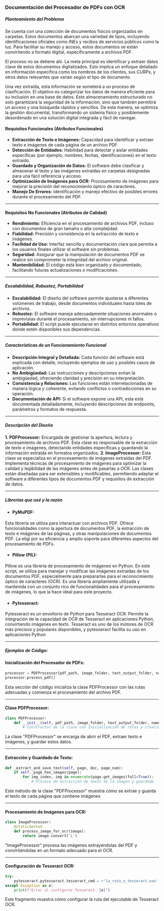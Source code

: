 ### Documentación del Procesador de PDFs con OCR

##### Planteamiento del Problema

Se cuenta con una colección de documentos físicos organizados en carpetas. Estos documentos abarcan una variedad de tipos, incluyendo identificaciones oficiales como INEs y recibos de servicios públicos como la luz. Para facilitar su manejo y acceso, estos documentos se están convirtiendo a formato digital, específicamente a archivos PDF.

El proceso no se detiene ahí. La meta principal es identificar y extraer datos clave de estos documentos digitalizados. Esto implica un enfoque detallado en información específica como los nombres de los clientes, sus CURPs, y otros datos relevantes que varían según el tipo de documento.

Una vez extraída, esta información se someterá a un proceso de clasificación. El objetivo es categorizar los datos de manera eficiente para su inclusión en una base de datos. Este almacenamiento estructurado no solo garantizará la seguridad de la información, sino que también permitirá un acceso y una búsqueda rápidos y sencillos. De esta manera, se optimiza la gestión documental, transformando un sistema físico y posiblemente desordenado en una solución digital integrada y fácil de navegar.

#### Requisitos Funcionales (Atributos Funcionales)
- **Extracción de Texto e Imágenes:** Capacidad para identificar y extraer texto e imágenes de cada página de un archivo PDF.
- **Detección de Entidades:** Habilidad para detectar y aislar entidades específicas (por ejemplo, nombres, fechas, identificaciones) en el texto extraído.
- **Guardado y Organización de Datos:** El software debe clasificar y almacenar el texto y las imágenes extraídas en carpetas designadas para una fácil referencia y acceso.
- **Optimización de Imágenes para OCR:** Procesamiento de imágenes para mejorar la precisión del reconocimiento óptico de caracteres.
- **Manejo De Errores:** Identificación y manejo efectivo de posibles errores durante el procesamiento del PDF.

------------


#### Requisitos No Funcionales (Atributos de Calidad)


- **Rendimiento:** Eficiencia en el procesamiento de archivos PDF, incluso con documentos de gran tamaño o alta complejidad.
- **Fiabilidad:** Precisión y consistencia en la extracción de texto e imágenes.
- **Facilidad de Uso:** Interfaz sencilla y documentación clara que permita a los usuarios finales utilizar el software sin problemas.
- **Seguridad:** Asegurar que la manipulación de documentos PDF se realice sin comprometer la integridad del archivo original.
- **Mantenibilidad:** El código está bien organizado y documentado, facilitando futuras actualizaciones o modificaciones.

-------------

##### Escalabilidad, Robustez, Portabilidad
- **Escalabilidad:** El diseño del software permite ajustarse a diferentes volúmenes de trabajo, desde documentos individuales hasta lotes de archivos.
- **Robustez:** El software maneja adecuadamente situaciones anormales o imprevistas durante el procesamiento, sin interrupciones ni fallos.
- **Portabilidad:** El script puede ejecutarse en distintos entornos operativos donde estén disponibles sus dependencias.


------------


##### Características de un Funcionamiento Funcional
- **Descripción Integral y Detallada:** Cada función del software está explicada con detalle, incluyendo ejemplos de uso y posibles casos de aplicación.
- **No Ambigüedad:** Las instrucciones y descripciones evitan la ambigüedad, ofreciendo claridad y precisión en su interpretación.
- **Consistencia y Relaciones:** Las funciones están interrelacionadas de manera lógica y coherente, evitando conflictos o contradicciones en su operación.
- **Documentación de API:** Si el software expone una API, esta está documentada detalladamente, incluyendo descripciones de endpoints, parámetros y formatos de respuesta.


------------


##### Descripción del Diseño 

**1. PDFProcessor:** Encargada de gestionar la apertura, lectura y procesamiento de archivos PDF. Esta clase es responsable de la extracción de texto e imágenes, detectando entidades específicas y guardando la información extraída en formatos organizados.
**2. ImageProcessor:** Esta clase se especializa en el procesamiento de imágenes extraídas del PDF. Implementa técnicas de procesamiento de imágenes para optimizar la calidad y legibilidad de las imágenes antes de pasarlas a OCR.
Las clases están diseñadas para ser extensibles y modificables, permitiendo adaptar el software a diferentes tipos de documentos PDF y requisitos de extracción de datos.

------------

##### Librerias que usé y la razón

- #### PyMuPDF:
Esta librería se utiliza para interactuar con archivos PDF. Ofrece funcionalidades como la apertura de documentos PDF, la extracción de texto e imágenes de las páginas, y otras manipulaciones de documentos PDF.
La eligí por su eficiencia y amplio soporte para diferentes aspectos del procesamiento de PDFs.

- #### Pillow (PIL):
Pillow es una librería de procesamiento de imágenes en Python. En este script, se utiliza para manejar y modificar las imágenes extraídas de los documentos PDF, especialmente para prepararlas para el reconocimiento óptico de caracteres (OCR).
Es una librería ampliamente utilizada y mantenida con un conjunto rico de funcionalidades para el procesamiento de imágenes, lo que la hace ideal para este proyecto.

- #### Pytesseract:
Pytesseract es un envoltorio de Python para Tesseract OCR. Permite la integración de la capacidad de OCR de Tesseract en aplicaciones Python, convirtiendo imágenes en texto.
Tesseract es uno de los motores de OCR más precisos y populares disponibles, y pytesseract facilita su uso en aplicaciones Python

------------

##### Ejemplos de Código:

#### Inicialización del Procesador de PDFs:

```python
processor = PDFProcessor(pdf_path, image_folder, text_output_folder, names_output_folder)
processor.process_pdf()

```
Esta sección del código inicializa la clase PDFProcessor con las rutas adecuadas y comienza el procesamiento del archivo PDF.

------------

#### Clase PDFProcessor:
```python
class PDFProcessor:
    def __init__(self, pdf_path, image_folder, text_output_folder, names_output_folder):
        # Constructor de la clase con inicialización de rutas y creación de directorios

```
La clase "PDFProcessor" se encarga de abrir el PDF, extraer texto e imágenes, y guardar estos datos.

------------

#### Extracción y Guardado de Texto:
```python
def _extract_and_save_text(self, page, doc, page_num):
    if self._page_has_images(page):
        for img_index, img in enumerate(page.get_images(full=True)):
            # Proceso de extracción de texto de la imagen y guardado

```
Este método de la clase "PDFProcessor" muestra cómo se extrae y guarda el texto de cada página que contiene imágenes

------------


#### Procesamiento de Imágenes para OCR:
```python
class ImageProcessor:
    @staticmethod
    def process_image_for_ocr(image):
        return image.convert('L')

```
"ImageProcessor" procesa las imágenes extrayéndolas del PDF y convirtiéndolas en un formato adecuado para el OCR.

------------

#### Configuración de Tesseract OCR:
```python
try:
    pytesseract.pytesseract.tesseract_cmd = r'la_ruta_a_tesseract.exe'
except Exception as e:
    print(f"Error al configurar Tesseract: {e}")

```
Este fragmento muestra cómo configurar la ruta del ejecutable de Tesseract OCR.

